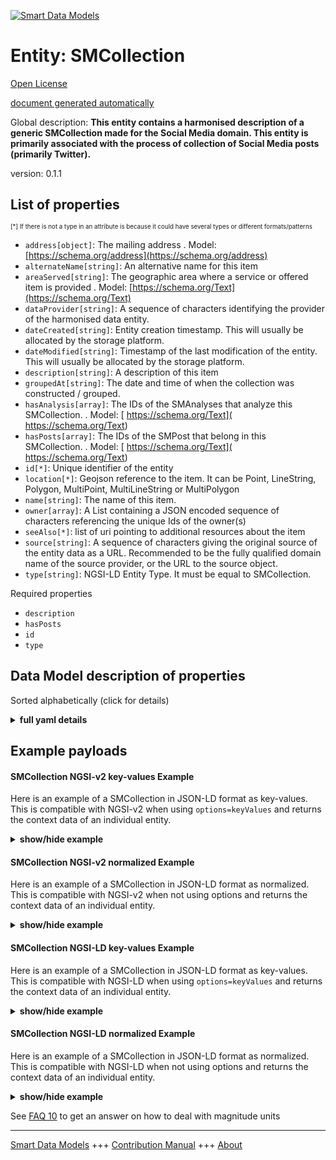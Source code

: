 <!-- 10-Header -->  
[![Smart Data Models](https://smartdatamodels.org/wp-content/uploads/2022/01/SmartDataModels_logo.png "Logo")](https://smartdatamodels.org)  
Entity: SMCollection  
====================<!-- /10-Header -->  
<!-- 15-License -->  
[Open License](https://github.com/smart-data-models//dataModel.SocialMedia/blob/master/SMCollection/LICENSE.md)  
[document generated automatically](https://docs.google.com/presentation/d/e/2PACX-1vTs-Ng5dIAwkg91oTTUdt8ua7woBXhPnwavZ0FxgR8BsAI_Ek3C5q97Nd94HS8KhP-r_quD4H0fgyt3/pub?start=false&loop=false&delayms=3000#slide=id.gb715ace035_0_60)  
<!-- /15-License -->  
<!-- 20-Description -->  
Global description: **This entity contains a harmonised description of a generic SMCollection made for the Social Media domain. This entity is primarily associated with the process of collection of Social Media posts (primarily Twitter).**  
version: 0.1.1  
<!-- /20-Description -->  
<!-- 30-PropertiesList -->  

## List of properties  

<sup><sub>[*] If there is not a type in an attribute is because it could have several types or different formats/patterns</sub></sup>  
- `address[object]`: The mailing address  . Model: [https://schema.org/address](https://schema.org/address)- `alternateName[string]`: An alternative name for this item  - `areaServed[string]`: The geographic area where a service or offered item is provided  . Model: [https://schema.org/Text](https://schema.org/Text)- `dataProvider[string]`: A sequence of characters identifying the provider of the harmonised data entity.  - `dateCreated[string]`: Entity creation timestamp. This will usually be allocated by the storage platform.  - `dateModified[string]`: Timestamp of the last modification of the entity. This will usually be allocated by the storage platform.  - `description[string]`: A description of this item  - `groupedAt[string]`: The date and time of when the collection was constructed / grouped.  - `hasAnalysis[array]`: The IDs of the SMAnalyses that analyze this SMCollection.  . Model: [ https://schema.org/Text]( https://schema.org/Text)- `hasPosts[array]`: The IDs of the SMPost that belong in this SMCollection.  . Model: [ https://schema.org/Text]( https://schema.org/Text)- `id[*]`: Unique identifier of the entity  - `location[*]`: Geojson reference to the item. It can be Point, LineString, Polygon, MultiPoint, MultiLineString or MultiPolygon  - `name[string]`: The name of this item.  - `owner[array]`: A List containing a JSON encoded sequence of characters referencing the unique Ids of the owner(s)  - `seeAlso[*]`: list of uri pointing to additional resources about the item  - `source[string]`: A sequence of characters giving the original source of the entity data as a URL. Recommended to be the fully qualified domain name of the source provider, or the URL to the source object.  - `type[string]`: NGSI-LD Entity Type. It must be equal to SMCollection.  <!-- /30-PropertiesList -->  
<!-- 35-RequiredProperties -->  
Required properties  
- `description`  - `hasPosts`  - `id`  - `type`  <!-- /35-RequiredProperties -->  
<!-- 40-RequiredProperties -->  
<!-- /40-RequiredProperties -->  
<!-- 50-DataModelHeader -->  
## Data Model description of properties  
Sorted alphabetically (click for details)  
<!-- /50-DataModelHeader -->  
<!-- 60-ModelYaml -->  
<details><summary><strong>full yaml details</strong></summary>    
```yaml  
SMCollection:    
  description: 'This entity contains a harmonised description of a generic SMCollection made for the Social Media domain. This entity is primarily associated with the process of collection of Social Media posts (primarily Twitter).'    
  properties:    
    address:    
      description: 'The mailing address'    
      properties:    
        addressCountry:    
          description: 'Property. The country. For example, Spain. Model:''https://schema.org/addressCountry'''    
          type: string    
        addressLocality:    
          description: 'Property. The locality in which the street address is, and which is in the region. Model:''https://schema.org/addressLocality'''    
          type: string    
        addressRegion:    
          description: 'Property. The region in which the locality is, and which is in the country. Model:''https://schema.org/addressRegion'''    
          type: string    
        postOfficeBoxNumber:    
          description: 'Property. The post office box number for PO box addresses. For example, 03578. Model:''https://schema.org/postOfficeBoxNumber'''    
          type: string    
        postalCode:    
          description: 'Property. The postal code. For example, 24004. Model:''https://schema.org/https://schema.org/postalCode'''    
          type: string    
        streetAddress:    
          description: 'Property. The street address. Model:''https://schema.org/streetAddress'''    
          type: string    
      type: object    
      x-ngsi:    
        model: https://schema.org/address    
        type: Property    
    alternateName:    
      description: 'An alternative name for this item'    
      type: string    
      x-ngsi:    
        type: Property    
    areaServed:    
      description: 'The geographic area where a service or offered item is provided'    
      type: string    
      x-ngsi:    
        model: https://schema.org/Text    
        type: Property    
    dataProvider:    
      description: 'A sequence of characters identifying the provider of the harmonised data entity.'    
      type: string    
      x-ngsi:    
        type: Property    
    dateCreated:    
      description: 'Entity creation timestamp. This will usually be allocated by the storage platform.'    
      format: date-time    
      type: string    
      x-ngsi:    
        type: Property    
    dateModified:    
      description: 'Timestamp of the last modification of the entity. This will usually be allocated by the storage platform.'    
      format: date-time    
      type: string    
      x-ngsi:    
        type: Property    
    description:    
      description: 'A description of this item'    
      type: string    
      x-ngsi:    
        type: Property    
    groupedAt:    
      description: 'The date and time of when the collection was constructed / grouped.'    
      format: date-time    
      type: string    
      x-ngsi:    
        type: Property    
    hasAnalysis:    
      description: 'The IDs of the SMAnalyses that analyze this SMCollection.'    
      items:    
        anyOf:    
          - description: 'Property. Identifier format of any NGSI entity'    
            maxLength: 256    
            minLength: 1    
            pattern: ^[\w\-\.\{\}\$\+\*\[\]`|~^@!,:\\]+$    
            type: string    
          - description: 'Property. Identifier format of any NGSI entity'    
            format: uri    
            type: string    
      type: array    
      x-ngsi:    
        model: ' https://schema.org/Text'    
        type: Relationship    
    hasPosts:    
      description: 'The IDs of the SMPost that belong in this SMCollection.'    
      items:    
        anyOf:    
          - description: 'Property. Identifier format of any NGSI entity'    
            maxLength: 256    
            minLength: 1    
            pattern: ^[\w\-\.\{\}\$\+\*\[\]`|~^@!,:\\]+$    
            type: string    
          - description: 'Property. Identifier format of any NGSI entity'    
            format: uri    
            type: string    
      type: array    
      x-ngsi:    
        model: ' https://schema.org/Text'    
        type: Relationship    
    id:    
      anyOf: &smcollection_-_properties_-_owner_-_items_-_anyof    
        - description: 'Property. Identifier format of any NGSI entity'    
          maxLength: 256    
          minLength: 1    
          pattern: ^[\w\-\.\{\}\$\+\*\[\]`|~^@!,:\\]+$    
          type: string    
        - description: 'Property. Identifier format of any NGSI entity'    
          format: uri    
          type: string    
      description: 'Unique identifier of the entity'    
      x-ngsi:    
        type: Property    
    location:    
      description: 'Geojson reference to the item. It can be Point, LineString, Polygon, MultiPoint, MultiLineString or MultiPolygon'    
      oneOf:    
        - description: 'Geoproperty. Geojson reference to the item. Point'    
          properties:    
            bbox:    
              items:    
                type: number    
              minItems: 4    
              type: array    
            coordinates:    
              items:    
                type: number    
              minItems: 2    
              type: array    
            type:    
              enum:    
                - Point    
              type: string    
          required:    
            - type    
            - coordinates    
          title: 'GeoJSON Point'    
          type: object    
        - description: 'Geoproperty. Geojson reference to the item. LineString'    
          properties:    
            bbox:    
              items:    
                type: number    
              minItems: 4    
              type: array    
            coordinates:    
              items:    
                items:    
                  type: number    
                minItems: 2    
                type: array    
              minItems: 2    
              type: array    
            type:    
              enum:    
                - LineString    
              type: string    
          required:    
            - type    
            - coordinates    
          title: 'GeoJSON LineString'    
          type: object    
        - description: 'Geoproperty. Geojson reference to the item. Polygon'    
          properties:    
            bbox:    
              items:    
                type: number    
              minItems: 4    
              type: array    
            coordinates:    
              items:    
                items:    
                  items:    
                    type: number    
                  minItems: 2    
                  type: array    
                minItems: 4    
                type: array    
              type: array    
            type:    
              enum:    
                - Polygon    
              type: string    
          required:    
            - type    
            - coordinates    
          title: 'GeoJSON Polygon'    
          type: object    
        - description: 'Geoproperty. Geojson reference to the item. MultiPoint'    
          properties:    
            bbox:    
              items:    
                type: number    
              minItems: 4    
              type: array    
            coordinates:    
              items:    
                items:    
                  type: number    
                minItems: 2    
                type: array    
              type: array    
            type:    
              enum:    
                - MultiPoint    
              type: string    
          required:    
            - type    
            - coordinates    
          title: 'GeoJSON MultiPoint'    
          type: object    
        - description: 'Geoproperty. Geojson reference to the item. MultiLineString'    
          properties:    
            bbox:    
              items:    
                type: number    
              minItems: 4    
              type: array    
            coordinates:    
              items:    
                items:    
                  items:    
                    type: number    
                  minItems: 2    
                  type: array    
                minItems: 2    
                type: array    
              type: array    
            type:    
              enum:    
                - MultiLineString    
              type: string    
          required:    
            - type    
            - coordinates    
          title: 'GeoJSON MultiLineString'    
          type: object    
        - description: 'Geoproperty. Geojson reference to the item. MultiLineString'    
          properties:    
            bbox:    
              items:    
                type: number    
              minItems: 4    
              type: array    
            coordinates:    
              items:    
                items:    
                  items:    
                    items:    
                      type: number    
                    minItems: 2    
                    type: array    
                  minItems: 4    
                  type: array    
                type: array    
              type: array    
            type:    
              enum:    
                - MultiPolygon    
              type: string    
          required:    
            - type    
            - coordinates    
          title: 'GeoJSON MultiPolygon'    
          type: object    
      x-ngsi:    
        type: Geoproperty    
    name:    
      description: 'The name of this item.'    
      type: string    
      x-ngsi:    
        type: Property    
    owner:    
      description: 'A List containing a JSON encoded sequence of characters referencing the unique Ids of the owner(s)'    
      items:    
        anyOf: *smcollection_-_properties_-_owner_-_items_-_anyof    
        description: 'Property. Unique identifier of the entity'    
      type: array    
      x-ngsi:    
        type: Property    
    seeAlso:    
      description: 'list of uri pointing to additional resources about the item'    
      oneOf:    
        - items:    
            format: uri    
            type: string    
          minItems: 1    
          type: array    
        - format: uri    
          type: string    
      x-ngsi:    
        type: Property    
    source:    
      description: 'A sequence of characters giving the original source of the entity data as a URL. Recommended to be the fully qualified domain name of the source provider, or the URL to the source object.'    
      type: string    
      x-ngsi:    
        type: Property    
    type:    
      description: 'NGSI-LD Entity Type. It must be equal to SMCollection.'    
      enum:    
        - SMCollection    
      type: string    
      x-ngsi:    
        type: Property    
  required:    
    - id    
    - type    
    - description    
    - hasPosts    
  type: object    
  x-derived-from: ""    
  x-disclaimer: 'Redistribution and use in source and binary forms, with or without modification, are permitted  provided that the license conditions are met. Copyleft (c) 2021 Contributors to Smart Data Models Program'    
  x-license-url: https://github.com/smart-data-models/dataModel.SocialMedia/blob/master/SMCollection/LICENSE.md    
  x-model-schema: https://raw.githubusercontent.com/smart-data-models/dataModel.SocialMedia/master/SMCollection/schema.json    
  x-model-tags: ""    
  x-version: 0.1.1    
```  
</details>    
<!-- /60-ModelYaml -->  
<!-- 70-MiddleNotes -->  
<!-- /70-MiddleNotes -->  
<!-- 80-Examples -->  
## Example payloads    
#### SMCollection NGSI-v2 key-values Example    
Here is an example of a SMCollection in JSON-LD format as key-values. This is compatible with NGSI-v2 when  using `options=keyValues` and returns the context data of an individual entity.  
<details><summary><strong>show/hide example</strong></summary>    
```json  
{  
  "id": "SMCollection.001",  
  "type": "SMCollection",  
  "description": "this is a collection of posts",  
  "location": {  
    "type": "Point",  
    "coordinates": [  
      40.3,  
      25.5  
    ]  
  },  
  "hasPosts": [  
    "SMPost.125",  
    "SMPost.124"  
  ],  
  "hasAnalysis": [  
    "Analysis.331",  
    "Analysis.334"  
  ],  
  "groupedAt": "2020-12-24T12:00:00Z"  
}  
```  
</details>  
#### SMCollection NGSI-v2 normalized Example    
Here is an example of a SMCollection in JSON-LD format as normalized. This is compatible with NGSI-v2 when not using options and returns the context data of an individual entity.  
<details><summary><strong>show/hide example</strong></summary>    
```json  
{  
  "id": "urn:ngsi-ld:SMCollection:001",  
  "type": "SMCollection",  
  "description": {  
    "type": "Text",  
    "value": "this is a collection of posts"  
  },  
  "location": {  
    "type": "geo:json",  
    "value": {  
      "type": "Point",  
      "coordinates": [  
        40.3,  
        25.5  
      ]  
    }  
  },  
  "hasPosts": [  
    {  
      "type": "Relationship",  
      "object": "SMPost.125"  
    },  
    {  
      "type": "Relationship",  
      "object": "SMPost.124"  
    }  
  ],  
  "isAnalyzedBy": {  
    "type": "Relationship",  
    "object": "Analysis.331"  
  },  
   "groupedAt": {  
    "type": "Property",  
    "value": {  
			"@type": "DateTime",  
			"@value": "2020-12-24T12:00:00Z"  
			 }		  
  }  
}  
```  
</details>  
#### SMCollection NGSI-LD key-values Example    
Here is an example of a SMCollection in JSON-LD format as key-values. This is compatible with NGSI-LD when  using `options=keyValues` and returns the context data of an individual entity.  
<details><summary><strong>show/hide example</strong></summary>    
```json  
{  
    "id": "urn:ngsi-ld:SMCollection:001",  
    "type": "SMCollection",  
    "description": "this is a collection of posts",  
    "groupedAt": "2020-12-24T12:00:00Z",  
    "hasPosts": [  
        "urn:ngsi-ld:SMPost:125",  
        "urn:ngsi-ld:SMPost:124"  
    ],  
    "isAnalyzedBy": [  
        "urn:ngsi-ld:Analysis:331"  
    ],  
    "location": {  
        "type": "Point",  
        "coordinates": [  
            40.3,  
            25.5  
        ]  
    },  
    "@context": [  
        "https://raw.githubusercontent.com/smart-data-models/dataModel.SocialMedia/master/context.jsonld"  
    ]  
}  
```  
</details>  
#### SMCollection NGSI-LD normalized Example    
Here is an example of a SMCollection in JSON-LD format as normalized. This is compatible with NGSI-LD when not using options and returns the context data of an individual entity.  
<details><summary><strong>show/hide example</strong></summary>    
```json  
{  
    "id": "urn:ngsi-ld:SMCollection:001",  
    "type": "SMCollection",  
    "description": {  
        "type": "Property",  
        "value": "this is a collection of posts"  
    },  
    "groupedAt": {  
        "type": "Property",  
        "value": {  
            "@type": "DateTime",  
            "@value": "2020-12-24T12:00:00Z"  
        }  
    },  
    "hasAnalysis": [  
        {  
            "type": "Relationship",  
            "object": "urn:ngsi-ld:SMAnalysis:331",  
            "datasetId": "urn:ngsi-ld:Dataset:SMAnalysis:331"  
        },  
        {  
            "type": "Relationship",  
            "object": "urn:ngsi-ld:SMAnalysis:332",  
            "datasetId": "urn:ngsi-ld:Dataset:SMAnalysis:332"  
        }  
    ],  
    "hasPosts": [  
        {  
            "type": "Relationship",  
            "object": "urn:ngsi-ld:SMPost:125",  
            "datasetId": "urn:ngsi-ld:Dataset:SMPost:125"  
        },  
        {  
            "type": "Relationship",  
            "object": "urn:ngsi-ld:SMPost:124",  
            "datasetId": "urn:ngsi-ld:Dataset:SMPost:124"  
        }  
    ],  
    "location": {  
        "type": "GeoProperty",  
        "value": {  
            "type": "Point",  
            "coordinates": [  
                40.3,  
                25.5  
            ]  
        }  
    },  
    "@context": [  
        "https://raw.githubusercontent.com/smart-data-models/dataModel.SocialMedia/master/context.jsonld"  
    ]  
}  
```  
</details><!-- /80-Examples -->  
<!-- 90-FooterNotes -->  
<!-- /90-FooterNotes -->  
<!-- 95-Units -->  
See [FAQ 10](https://smartdatamodels.org/index.php/faqs/) to get an answer on how to deal with magnitude units  
<!-- /95-Units -->  
<!-- 97-LastFooter -->  
---  
[Smart Data Models](https://smartdatamodels.org) +++ [Contribution Manual](https://bit.ly/contribution_manual) +++ [About](https://bit.ly/Introduction_SDM)<!-- /97-LastFooter -->  
